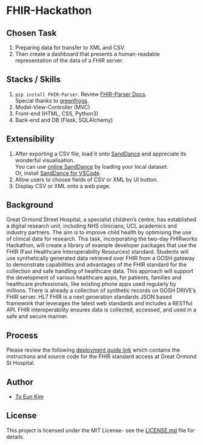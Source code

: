 # FHIR-Hackathon

## Chosen Task
1. Preparing data for transfer to XML and CSV.
2. Then create a dashboard that presents a human-readable representation of the data of a FHIR server.

## Stacks / Skills
1. `pip install FHIR-Parser`. Review [FHIR-Parser Docs](https://fhir-parser.readthedocs.io/en/latest/index.html#).  
Special thanks to [greenfrogs](https://github.com/greenfrogs/).
2. Model-View-Controller (MVC)  
3. Front-end (HTML, CSS, Python3)
4. Back-end and DB (Flask, SQLAlchemy)  

## Extensibility
1. After exporting a CSV file, load it onto [SandDance](https://github.com/microsoft/SandDance) and appreciate its wonderful visualisation.  
You can use [online SandDance](https://sanddance.azurewebsites.net/BeachPartyApp/BeachPartyApp.html) by loading your local dataset.  
Or, install [SandDance for VSCode](https://marketplace.visualstudio.com/items?itemName=msrvida.vscode-sanddance).
2. Allow users to choose fields of CSV or XML by UI button.
3. Display CSV or XML onto a web page.

## Background
Great Ormond Street Hospital, a specialist children’s centre, has established a digital research unit,
including NHS clinicians, UCL academics and industry partners. The aim is to improve child health
by optimising the use of clinical data for research.
This task, incorporating the two-day FHIRworks Hackathon, will create a library of example
developer packages that use the FHIR (Fast Healthcare Interoperability Resources) standard.
Students will use synthetically generated data retrieved over FHIR from a GOSH gateway to
demonstrate capabilities and advantages of the FHIR standard for the collection and safe handling
of healthcare data. This approach will support the development of various healthcare apps, for
patients, families and healthcare professionals, like existing phone apps used regularly by
millions. There is already a collection of synthetic records on GOSH DRIVE’s FHIR server.
HL7 FHIR is a next generation standards JSON based framework that leverages the latest web
standards and includes a RESTful API. FHIR interoperability ensures data is collected, accessed,
and used in a safe and secure manner.

## Process
Please review the following [deployment guide link](https://github.com/goshdrive/FHIRworks_2020) 
which contains the instructions and source code 
for the FHIR standard access at Great Ormond St Hospital.


## Author
* [To Eun Kim](https://github.com/kimdanny)

## License
This project is licensed under the MIT License- see the [LICENSE.md](LICENSE.md) file for details.